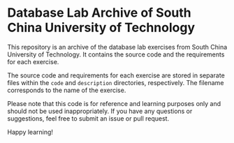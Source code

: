 # Database Lab Archive of South China University of Technology

This repository is an archive of the database lab exercises from South China University of Technology. It contains the source code and the requirements for each exercise.

The source code and requirements for each exercise are stored in separate files within the `code` and `description` directories, respectively. The filename corresponds to the name of the exercise.

Please note that this code is for reference and learning purposes only and should not be used inappropriately. If you have any questions or suggestions, feel free to submit an issue or pull request.

Happy learning!